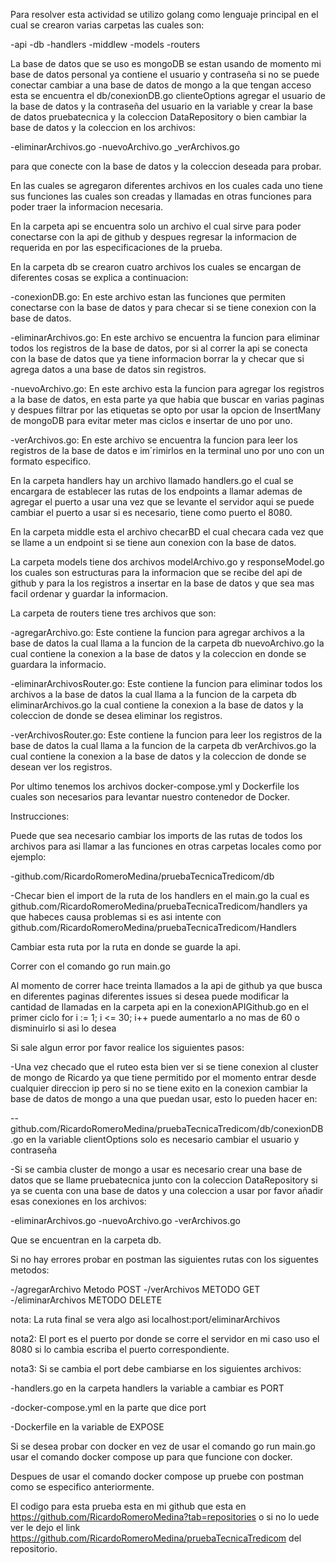 Para resolver esta actividad se utilizo golang como lenguaje principal en el cual se crearon varias carpetas las cuales son:

-api
-db
-handlers
-middlew
-models
-routers

La base de datos que se uso es mongoDB se estan usando de momento mi base de datos personal ya contiene el usuario y contraseña si no
se puede conectar cambiar a una base de datos de mongo a la que tengan acceso esta se encuentra el db/conexionDB.go clienteOptions agregar el usuario de la base de datos y la contraseña del usuario en la variable  y crear la base de datos pruebatecnica y la coleccion DataRepository o bien cambiar la base de datos y la coleccion en los archivos:

-eliminarArchivos.go
-nuevoArchivo.go
_verArchivos.go

para que conecte con la base de datos y la coleccion deseada para probar.

En las cuales se agregaron diferentes archivos en los cuales cada uno tiene sus funciones las cuales son creadas y llamadas en otras funciones para poder traer la informacion necesaria.

En la carpeta api se encuentra solo un archivo el cual sirve para poder conectarse con la api de github y despues regresar la informacion de requerida en por las especificaciones de la prueba.

En la carpeta db se crearon cuatro archivos los cuales se encargan de diferentes cosas se explica a continuacion:

-conexionDB.go: En este archivo estan las funciones que permiten conectarse con la base de datos y para checar si se tiene conexion con la base de datos.

-eliminarArchivos.go: En este archivo se encuentra la funcion para eliminar todos los registros de la base de datos, por si al correr la api se conecta con la base de datos que ya tiene informacion borrar la y checar que si agrega datos a una base de datos sin registros.

-nuevoArchivo.go: En este archivo esta la funcion para agregar los registros a la base de datos, en esta parte ya que habia que buscar en varias paginas y despues filtrar por las etiquetas se opto por usar la opcion de InsertMany de mongoDB para evitar meter mas ciclos e insertar de uno por uno.

-verArchivos.go: En este archivo se encuentra la funcion para leer los registros de la base de datos e im´rimirlos en la terminal uno por uno con un formato especifico.

En la carpeta handlers hay un archivo llamado handlers.go el cual se encargara de establecer las rutas de los endpoints a llamar ademas de agregar el puerto a usar una vez que se levante el servidor aqui se puede cambiar el puerto a usar si es necesario, tiene como puerto el 8080.

En la carpeta middle esta el archivo checarBD el cual checara cada vez que se llame a un endpoint si se tiene aun conexion con la base de datos.

La carpeta models tiene dos archivos modelArchivo.go y responseModel.go los cuales son estructuras para la informacion que se recibe del api de github y para la los registros a insertar en la base de datos y que sea mas facil ordenar y guardar la informacion.

La carpeta de routers tiene tres archivos que son:

-agregarArchivo.go: Este contiene la funcion para agregar archivos a la base de datos la cual llama a la funcion de la carpeta db nuevoArchivo.go la cual contiene la conexion a la base de datos y la coleccion en donde se guardara la informacio.

-eliminarArchivosRouter.go: Este contiene la funcion para eliminar todos los archivos a la base de datos la cual llama a la funcion de la carpeta db eliminarArchivos.go la cual contiene la conexion a la base de datos y la coleccion de donde se desea eliminar los registros.

-verArchivosRouter.go: Este contiene la funcion para leer los registros de la base de datos la cual llama a la funcion de la carpeta db verArchivos.go la cual contiene la conexion a la base de datos y la coleccion de donde se desean ver los registros.

Por ultimo tenemos los archivos docker-compose.yml y Dockerfile los cuales son necesarios para levantar nuestro contenedor de Docker.

Instrucciones:

Puede que sea necesario cambiar los imports de las rutas de todos los archivos para asi llamar a las funciones en otras carpetas locales como por ejemplo:

-github.com/RicardoRomeroMedina/pruebaTecnicaTredicom/db

-Checar bien el import de la ruta de los handlers en el main.go la cual es github.com/RicardoRomeroMedina/pruebaTecnicaTredicom/handlers ya que habeces causa problemas si es asi intente con github.com/RicardoRomeroMedina/pruebaTecnicaTredicom/Handlers

Cambiar esta ruta por la ruta en donde se guarde la api.

Correr con el comando go run main.go

Al momento de correr hace treinta llamados a la api de github ya que busca en diferentes paginas diferentes issues si desea puede modificar la cantidad de llamadas en la carpeta api en la conexionAPIGithub.go en el primer ciclo for i := 1; i <= 30; i++ puede aumentarlo a no mas de 60 o disminuirlo si asi lo desea

Si sale algun error por favor realice los siguientes pasos:

-Una vez checado que el ruteo esta bien ver si se tiene conexion al cluster de mongo de Ricardo ya que tiene permitido por el momento entrar desde cualquier direccion ip pero si no se tiene exito en la conexion cambiar la base de datos de mongo a una que puedan usar, esto lo pueden hacer en:

--github.com/RicardoRomeroMedina/pruebaTecnicaTredicom/db/conexionDB.go en la variable clientOptions solo es necesario cambiar el usuario y contraseña

-Si se cambia cluster de mongo a usar es necesario crear una base de datos que se llame pruebatecnica junto con la coleccion DataRepository si ya se cuenta con una base de datos y una coleccion a usar por favor añadir esas conexiones en los archivos:

-eliminarArchivos.go
-nuevoArchivo.go
-verArchivos.go

Que se encuentran en la carpeta db.

Si no hay errores probar en postman las siguientes rutas con los siguentes metodos:

-/agregarArchivo Metodo POST
-/verArchivos METODO GET
-/eliminarArchivos METODO DELETE

nota: La ruta final se vera algo asi localhost:port/eliminarArchivos

nota2: El port es el puerto por donde se corre el servidor en mi caso uso el 8080 si lo cambia escriba el puerto correspondiente.

nota3: Si se cambia el port debe cambiarse en los siguientes archivos:

-handlers.go en la carpeta handlers la variable a cambiar es PORT

-docker-compose.yml en la parte que dice port

-Dockerfile en la variable de EXPOSE

Si se desea probar con docker en vez de usar el comando go run main.go usar el comando docker compose up para que funcione con docker.

Despues de usar el comando docker compose up pruebe con postman como se especifico anteriormente.

El codigo para esta prueba esta en mi github que esta en https://github.com/RicardoRomeroMedina?tab=repositories o si no lo uede ver le dejo el link https://github.com/RicardoRomeroMedina/pruebaTecnicaTredicom del repositorio.